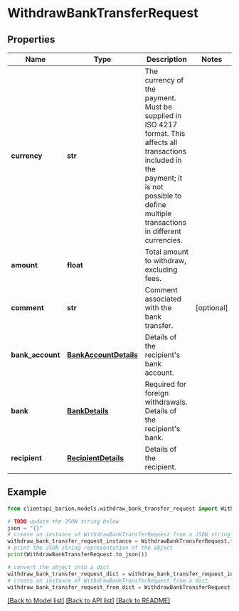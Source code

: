 # WithdrawBankTransferRequest


## Properties

Name | Type | Description | Notes
------------ | ------------- | ------------- | -------------
**currency** | **str** | The currency of the payment. Must be supplied in ISO 4217 format. This affects all transactions included in the payment; it is not possible to define multiple transactions in different currencies. | 
**amount** | **float** | Total amount to withdraw, excluding fees. | 
**comment** | **str** | Comment associated with the bank transfer. | [optional] 
**bank_account** | [**BankAccountDetails**](BankAccountDetails.md) | Details of the recipient&#39;s bank account. | 
**bank** | [**BankDetails**](BankDetails.md) | Required for foreign withdrawals. Details of the recipient&#39;s bank. | 
**recipient** | [**RecipientDetails**](RecipientDetails.md) | Details of the recipient. | 

## Example

```python
from clientapi_barion.models.withdraw_bank_transfer_request import WithdrawBankTransferRequest

# TODO update the JSON string below
json = "{}"
# create an instance of WithdrawBankTransferRequest from a JSON string
withdraw_bank_transfer_request_instance = WithdrawBankTransferRequest.from_json(json)
# print the JSON string representation of the object
print(WithdrawBankTransferRequest.to_json())

# convert the object into a dict
withdraw_bank_transfer_request_dict = withdraw_bank_transfer_request_instance.to_dict()
# create an instance of WithdrawBankTransferRequest from a dict
withdraw_bank_transfer_request_from_dict = WithdrawBankTransferRequest.from_dict(withdraw_bank_transfer_request_dict)
```
[[Back to Model list]](../README.md#documentation-for-models) [[Back to API list]](../README.md#documentation-for-api-endpoints) [[Back to README]](../README.md)


